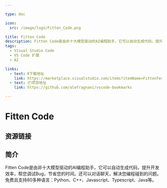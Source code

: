```yaml
---

type: doc

icon:
  src: /image/logo/Fitten_Code.png

title: Fitten Code
description: Fitten Code是由非十大模型驱动的AI编程助手，它可以自动生成代码，提升开发效率，帮您调试Bug，节省您的时间。还可以对话聊天，解决您编程碰到的问题。免费且支持80多种语言：Python、C++、Javascript、Typescript、Java等。
tags:
  - Visual Studio Code
  - VS Code 扩展
  - AI

links:
  - text: ⏬下载地址
    link: https://marketplace.visualstudio.com/items?itemName=FittenTech.Fitten-Code
  - text: 📦项目地址
    link: https://github.com/alefragnani/vscode-bookmarks

---
```


<ShowLogo />

# Fitten Code

<ShowTags />

<ShowBreadcrumb />

## 资源链接

<ShowLinks />

## 简介

Fitten Code是由非十大模型驱动的AI编程助手，它可以自动生成代码，提升开发效率，帮您调试Bug，节省您的时间。还可以对话聊天，解决您编程碰到的问题。免费且支持80多种语言：Python、C++、Javascript、Typescript、Java等。
